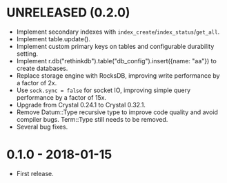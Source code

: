 # UNRELEASED (0.2.0)

- Implement secondary indexes with `index_create`/`index_status`/`get_all`.
- Implement table.update().
- Implement custom primary keys on tables and configurable durability setting.
- Implement r.db("rethinkdb").table("db_config").insert({name: "aa"}) to create databases.
- Replace storage engine with RocksDB, improving write performance by a factor of 2x.
- Use `sock.sync = false` for socket IO, improving simple query performance by a factor of 15x.
- Upgrade from Crystal 0.24.1 to Crystal 0.32.1.
- Remove Datum::Type recursive type to improve code quality and avoid compiler bugs. Term::Type still needs to be removed.
- Several bug fixes.

# 0.1.0 - 2018-01-15

- First release.
